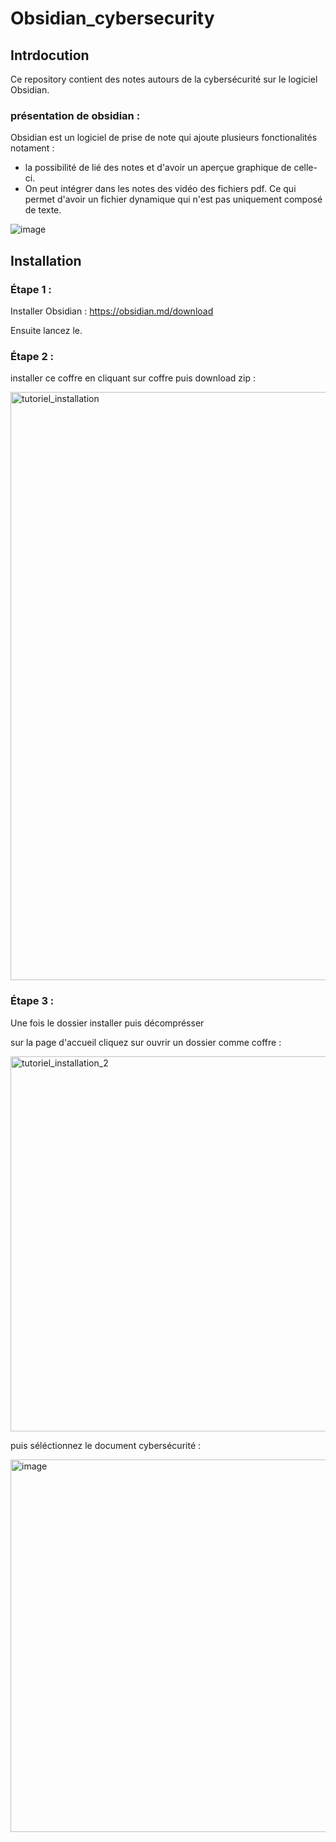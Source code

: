 # Obsidian_cybersecurity

## Intrdocution

Ce repository contient des notes autours de la cybersécurité sur le logiciel Obsidian.

### présentation de obsidian : 

Obsidian est un logiciel de prise de note qui ajoute plusieurs fonctionalités notament :

- la possibilité de lié des notes et d'avoir un aperçue graphique de celle-ci.
- On peut intégrer dans les notes des vidéo des fichiers pdf. Ce qui permet d'avoir un fichier dynamique qui n'est pas uniquement composé de texte. 

![image](https://github.com/user-attachments/assets/30787e91-f55c-4e61-ae80-42185ca6c53f)


## Installation

### Étape 1 :

Installer Obsidian : https://obsidian.md/download

Ensuite lancez le.

### Étape 2 :

installer ce coffre en cliquant sur coffre puis download zip :

<img width="941" alt="tutoriel_installation" src="https://github.com/user-attachments/assets/62dbb666-2529-4733-b5b1-3dfe9beaa129">

### Étape 3 :

Une fois le dossier installer puis décomprésser 

sur la page d'accueil cliquez sur ouvrir un dossier comme coffre :

<img width="600" alt="tutoriel_installation_2" src="https://github.com/user-attachments/assets/2a851060-fc3d-461d-ba13-0287d1972672">


puis séléctionnez le document cybersécurité :

<img width="596" alt="image" src="https://github.com/user-attachments/assets/d47da25c-576d-4f03-aa42-948153d99e6a">


